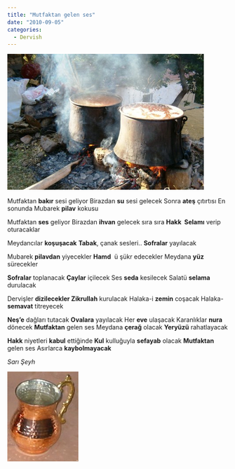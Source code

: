 ```yaml
---
title: "Mutfaktan gelen ses"
date: "2010-09-05"
categories: 
  - Dervish
---
```


[![hedik-kazan.jpg](../uploads/2010/09/hedik-kazan.jpg)](../uploads/2010/09/hedik-kazan.jpg "hedik-kazan.jpg")

Mutfaktan **bakır** sesi geliyor Birazdan **su** sesi gelecek Sonra **ateş** çıtırtısı En sonunda Mubarek **pilav** kokusu

Mutfaktan **ses** geliyor Birazdan **ihvan** gelecek sıra sıra **Hakk  Selamı** verip oturacaklar

Meydancılar **koşuşacak** **Tabak**, çanak sesleri.. **Sofralar** yayılacak

Mubarek **pilavdan** yiyecekler **Hamd**  ü şükr edecekler Meydana **yüz** sürecekler

**Sofralar** toplanacak **Çaylar** içilecek Ses **seda** kesilecek Salatü **selama** durulacak

Dervişler **dizilecekler Zikrullah** kurulacak Halaka-i **zemin** coşacak Halaka-**semavat** titreyecek

**Neş’e** dağları tutacak **Ovalara** yayılacak Her **eve** ulaşacak Karanlıklar **nura** dönecek **Mutfaktan** gelen ses Meydana **çerağ** olacak **Yeryüzü** rahatlayacak

**Hakk** niyetleri **kabul** ettiğinde **Kul** kulluğuyla **sefayab** olacak **Mutfaktan** gelen ses Asırlarca **kaybolmayacak**

_Sarı Şeyh_

[![bakir_bardak.jpg](../uploads/2010/09/bakir_bardak.jpg)](../uploads/2010/09/bakir_bardak.jpg "bakir_bardak.jpg")
